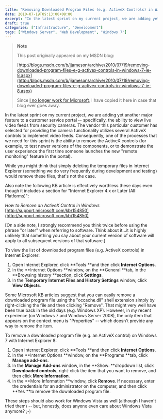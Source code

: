 ```yaml
---
title: "Removing Downloaded Program Files (e.g. ActiveX Controls) in Windows 7/IE 8"
date: 2010-07-19T09:13:00+08:00
excerpt: "In the latest sprint on my current project, we are adding yet another major feature to a customer service portal -- specifically, the ability to view live video feeds from security cameras. The vendor this particular customer has selected for providing..."
draft: true
categories: ["Infrastructure", "Development"]
tags: ["Windows Server", "Web Development", "Windows 7"]
---
```


> **Note**
> 
> This post originally appeared on my MSDN blog:
> 
> [http://blogs.msdn.com/b/jjameson/archive/2010/07/19/removing-downloaded-program-files-e-g-activex-controls-in-windows-7-ie-8.aspx](http://blogs.msdn.com/b/jjameson/archive/2010/07/19/removing-downloaded-program-files-e-g-activex-controls-in-windows-7-ie-8.aspx)
> 
> Since [I no longer work for Microsoft](/blog/jjameson/2011/09/02/last-day-with-microsoft), I have copied it here in case that blog ever goes away.

In the latest sprint on my current project, we are adding yet another major feature to a customer service portal -- specifically, the ability to view live video feeds from security cameras. The vendor this particular customer has selected for providing the camera functionality utilizes several ActiveX controls to implement video feeds. Consequently, one of the processes that we need for this sprint is the ability to remove the ActiveX controls (for example, to test newer versions of the components, or to demonstrate the user experience the first time someone launches the new "remote monitoring" feature in the portal).

While you might think that simply deleting the temporary files in Internet Explorer (something we do very frequently during development and testing) would remove these files, that's not the case.

Also note the following KB article is effectively worthless these days even though it includes a section for "Internet Explorer 4.x or Later (All Platforms)":

<cite>How to Remove an ActiveX Control in Windows</cite>
[http://support.microsoft.com/kb/154850](http://support.microsoft.com/kb/154850)

[On a side note, I strongly recommend you think twice before using the phrase "or later" when referring to software. Think about it...it is highly unlikely that something you say about your current version of software will apply to all subsequent versions of that software.]

To view the list of downloaded program files (e.g. ActiveX controls) in Internet Explorer:

1. Open Internet Explorer, click **Tools **and then click **Internet Options**.
2. In the **Internet Options **window, on the **General **tab, in the **Browsing history **section, click **Settings**.
3. In the **Temporary Internet Files and History Settings** window, click **View Objects**.

Some Microsoft KB articles suggest that you can easily remove a downloaded program file using the "occache.dll" shell extension simply by right-clicking the file and then clicking "Remove". That might very well have been true back in the old days (e.g. Windows XP). However, in my recent experience (on Windows 7 and Windows Server 2008), the only item that appears on the context menu is "Properties" -- which doesn't provide any way to remove the item.

To remove a downloaded program file (e.g. an ActiveX control) on Windows 7 with Internet Explorer 8:

1. Open Internet Explorer, click **Tools **and then click **Internet Options**.
2. In the **Internet Options **window, on the **Programs **tab, click **Manage add-ons**.
3. In the **Manage Add-ons** window, in the **Show: **dropdown list, click **Downloaded controls**, right-click the item that you want to remove, and then click **More Information**.
4. In the **More Information **window, click **Remove**. If necessary, enter the credentials for an administrator on the computer, and then click **Yes **to remove the downloaded program file.

These steps should also work for Windows Vista as well (although I haven't tried them) -- but, honestly, does anyone even care about Windows Vista anymore? ;-)

